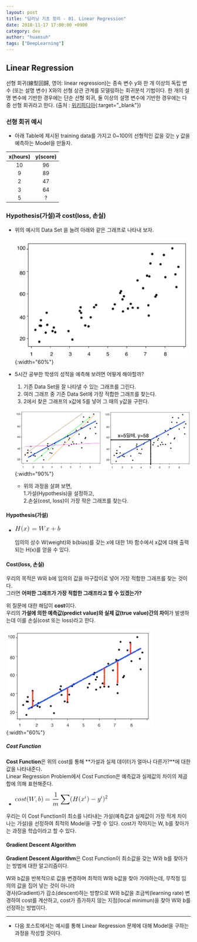 ```yaml
---
layout: post 
title: "딥러닝 기초 정리 - 01. Linear Regression" 
date: 2018-11-17 17:00:00 +0900
category: dev 
author: "huansuh"
tags: ["DeepLearning"]
---
```




## Linear Regression

선형 회귀(線型回歸, 영어: linear regression)는 종속 변수 y와 한 개 이상의 독립 변수 (또는 설명 변수) X와의 선형 상관 관계를 모델링하는 회귀분석 기법이다. 한 개의 설명 변수에 기반한 경우에는 단순 선형 회귀, 둘 이상의 설명 변수에 기반한 경우에는 다중 선형 회귀라고 한다. (출처 : [위키피디아](https://ko.wikipedia.org/wiki/%EC%84%A0%ED%98%95_%ED%9A%8C%EA%B7%80){:target="_blank"})



### 선형 회귀 예시

* 아래 Table에 제시된 training data를 가지고 0~100의 선형적인 값을 갖는 y 값을 예측하는 Model을 만들자.

| x(hours) | y(score) |
| :------: | :------: |
|    10    |    96    |
|    9     |    89    |
|    2     |    47    |
|    3     |    64    |
|    5     |    ?     |





### Hypothesis(가설)과 cost(loss, 손실)

* 위의 예시의 Data Set 을 늘려 아래와 같은 그래프로 나타내 보자.<br/>

  ![](/files/dl_01_graph_dataset.png){:width="60%"}

* 5시간 공부한 학생의 성적을 예측해 보려면 어떻게 해야할까?

  1. 기존 Data Set을 잘 나타낼 수 있는 그래프를 그린다.
  2. 여러 그래프 중 기존 Data Set에 가장 적합한 그래프를 찾는다.
  3. 2에서 찾은 그래프의 x값에 5를 넣어 그 때의 y값을 구한다.

  ![](/files/dl_01_graph_hypothesis.jpg){:width="90%"}



  * 위의 과정을 살펴 보면,<br/>1.가설(Hypothesis)을 설정하고,<br/>2.손실(cost, loss)이 가장 작은 그래프를 찾는다.


#### Hypothesis(가설)

* ![](/files/dl_01_eq_hx.png)

  임의의 상수 W(weight)와 b(bias)를 갖는 x에 대한 1차 함수에서 x값에 대해 출력되는 H(x)를 얻을 수 있다.<br/>



#### Cost(loss, 손실)

우리의 목적은 W와 b에 임의의 값을 마구잡이로 넣어 가장 적합한 그래프를 찾는 것이다.<br/>그러면 **어떠한 그래프가 가장 적합한 그래프라고 할 수 있겠는가?**

위 질문에 대한 해답이 **cost**이다.<br/>우리의 **가설에 의한 예측값(predict value)와 실제 값(true value)간의 차이**가 발생하는데 이를 손실(cost 또는 loss)라고 한다.<br/>

![빨간색 선의 길이가 cost를 의미한다](/files/dl_01_graph_cost.png){:width="60%"}



##### Cost Function

**Cost Function**은 위의 cost를 통해 **가설과 실제 데이터가 얼마나 다른가?**에 대한 값을 나타내준다.<br/>Linear Regression Problem에서 Cost Function은 예측값과 실제값의 차이의 제곱 합에 의해 표현해준다.

* ![](/files/dl_01_eq_cost.png)

우리는 이 Cost Function이 최소를 나타내는 가설(예측값과 실제값이 가장 적게 차이나는 가설)을 선정하여 최적의 Model을 구할 수 있다. cost가 작아지는 W, b를 찾아가는 과정을 학습이라고 할 수 있다.



#### Gradient Descent Algorithm

**Gradient Descent Algorithm**은 Cost Function이 최소값을 갖는 W와 b를 찾아가는 방법에 대한 알고리즘이다.

W와 b값을 반복적으로 값을 변경하며 최적의 W와 b값을 찾아 가야하는데, 무작정 임의의 값을 집어 넣는 것이 아니라<br/>경사(Gradient)가 감소(descent)하는 방향으로 W와 b값을 조금씩(learning rate) 변경하여 cost를 계산하고, cost가 증가하지 않는 지점(local minimun)을 찾아 W와 b를 선정하는 방법이다.



---

* 다음 포스트에서는 예시를 통해 Linear Regression 문제에 대해 Model을 구하는 과정을 작성할 것이다.